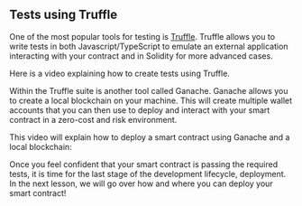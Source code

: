 ## Tests using Truffle
One of the most popular tools for testing is [Truffle](https://trufflesuite.com/). Truffle allows you to write tests in both Javascript/TypeScript to emulate an external application interacting with your contract and in Solidity for more advanced cases. 

Here is a video explaining how to create tests using Truffle.

Within the Truffle suite is another tool called Ganache. Ganache allows you to create a local blockchain on your machine. This will create multiple wallet accounts that you can then use to deploy and interact with your smart contract in a zero-cost and risk environment. 

This video will explain how to deploy a smart contract using Ganache and a local blockchain: 

Once you feel confident that your smart contract is passing the required tests, it is time for the last stage of the development lifecycle, deployment. In the next lesson, we will go over how and where you can deploy your smart contract! 
